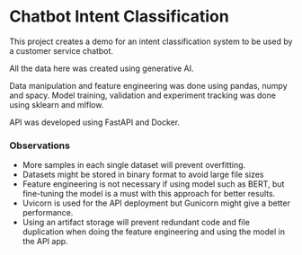 # Chatbot Intent Classification

This project creates a demo for an intent classification system to be used by a customer service chatbot.

All the data here was created using generative AI. 

Data manipulation and feature engineering was done using pandas, numpy and spacy. Model training, validation and experiment tracking was done using
sklearn and mlflow.

API was developed using FastAPI and Docker.

### Observations
- More samples in each single dataset will prevent overfitting.
- Datasets might be stored in binary format to avoid large file sizes
- Feature engineering is not necessary if using model such as BERT, but fine-tuning the model is a must with this approach for better results.
- Uvicorn is used for the API deployment but Gunicorn might give a better performance.
- Using an artifact storage will prevent redundant code and file duplication when doing the feature engineering and using the model in the API app. 